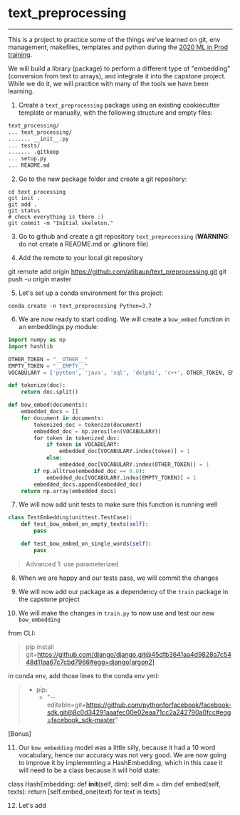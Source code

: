 # text_preprocessing
----------------------

This is a project to practice some of the things
 we've learned on git, env management, makefiles,
 templates and python during the [2020 ML in Prod training](mlinproduction.github.io). 

We will build a library (package) to perform a different type of "embedding" (conversion
from text to arrays), and integrate it into the capstone project. While we do it, we will 
practice with many of the tools we have been learning.

1. Create a `text_preprocessing` package using an existing cookiecutter template
or manually, with the following structure and empty files:

```bash
text_processing/
... text_processing/
....... __init__.py
... tests/
....... .gitkeep
... setup.py 
... README.md
```

2. Go to the new package folder and create a git repository:

```
cd text_processing
git init .
git add .
git status
# check everything is there :)
git commit -m "Initial skeleton."
```

3. Go to github and create a git repository `text_preprocessing` 
(**WARNING**: do not create a README.md or .gitinore file)

4. Add the remote to your local git repository

git remote add origin https://github.com/atibaup/text_preprocessing.git
git push -u origin master

5. Let's set up a conda environment for this project:

`conda create -n text_preprocessing Python=3.7`

6. We are now ready to start coding. We will create a `bow_embed` function in an embeddings.py module:

```python
import numpy as np
import hashlib

OTHER_TOKEN = "__OTHER__"
EMPTY_TOKEN = "__EMPTY__"
VOCABULARY = ['python', 'java', 'sql', 'delphi', 'c++', OTHER_TOKEN, EMPTY_TOKEN]

def tokenize(doc):
    return doc.split()

def bow_embed(documents):
    embedded_docs = []
    for document in documents:
        tokenized_doc = tokenize(document)
        embedded_doc = np.zeros(len(VOCABULARY))
        for token in tokenized_doc:
            if token in VOCABULARY:
                embedded_doc[VOCABULARY.index(token)] = 1
            else:
                embedded_doc[VOCABULARY.index(OTHER_TOKEN)] = 1
        if np.alltrue(embedded_doc == 0.0):
            embedded_doc[VOCABULARY.index(EMPTY_TOKEN)] = 1
        embedded_docs.append(embedded_doc)
    return np.array(embedded_docs)
```

7. We will now add unit tests to make sure this function is running well

```python
class TestEmbedding(unittest.TestCase):
	def test_bow_embed_on_empty_texts(self):
		pass

	def test_bow_embed_on_single_words(self):
		pass
```

> Advanced 1: use parameterized

8. When we are happy and our tests pass, we will commit the changes 

9. We will now add our package as a dependency of the `train` package in the capstone project

10. We will make the changes in `train.py` to now use and test our new `bow_embedding`

from CLI: 

> pip install git+https://github.com/django/django.git@45dfb3641aa4d9828a7c5448d11aa67c7cbd7966#egg=django[argon2]

in conda env, add those lines to the conda env yml:

> - pip:
>     - "--editable=git+https://github.com/pythonforfacebook/facebook-sdk.git@8c0d34291aaafec00e02eaa71cc2a242790a0fcc#egg=facebook_sdk-master"


[Bonus]

11. Our `bow_embedding` model was a little silly, because it had a 10 word vocabulary, hence our accuracy was not very good. We are now going to improve it by implementing
a HashEmbedding, which in this case it will need to be a class because it will hold state:


class HashEmbedding:
	def __init__(self, dim):
		self.dim = dim
	def embed(self, texts):
		return [self.embed_one(text) for text in texts]

12. Let's add 

